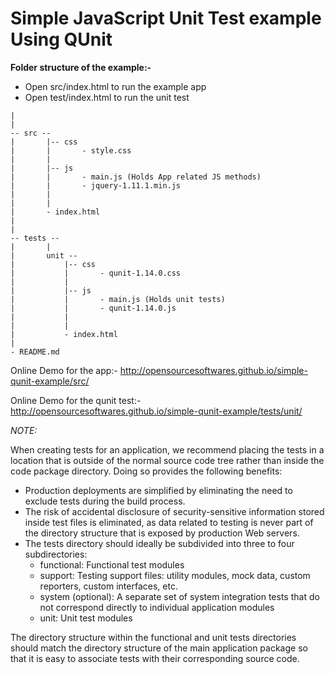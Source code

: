 
Simple JavaScript Unit Test example Using QUnit
================================================
**Folder structure of the example:-**

- Open src/index.html to run the example app
- Open test/index.html to run the unit test

```
|
|
-- src --
|       |-- css
|       |       - style.css
|       |
|       |-- js
|       |       - main.js (Holds App related JS methods)
|       |       - jquery-1.11.1.min.js
|       |
|       | 
|       - index.html
|
|
-- tests --
|       |
|       unit --
|           |-- css
|           |       - qunit-1.14.0.css
|           |
|           |-- js
|           |       - main.js (Holds unit tests)
|           |       - qunit-1.14.0.js
|           |
|           | 
|           - index.html
|
- README.md
```
Online Demo for the app:-
http://opensourcesoftwares.github.io/simple-qunit-example/src/

Online Demo for the qunit test:-
http://opensourcesoftwares.github.io/simple-qunit-example/tests/unit/

*NOTE:*

When creating tests for an application, we recommend placing the tests in a location that is outside of the normal source code tree rather than inside the code package directory. Doing so provides the following benefits:

- Production deployments are simplified by eliminating the need to exclude tests during the build process.
- The risk of accidental disclosure of security-sensitive information stored inside test files is eliminated, as data related to testing is never part of the directory structure that is exposed by production Web servers.
- The tests directory should ideally be subdivided into three to four subdirectories:
    - functional: Functional test modules
    - support: Testing support files: utility modules, mock data, custom reporters, custom interfaces, etc.
    - system (optional): A separate set of system integration tests that do not correspond directly to individual application modules
    - unit: Unit test modules

The directory structure within the functional and unit tests directories should match the directory structure of the main application package so that it is easy to associate tests with their corresponding source code. 